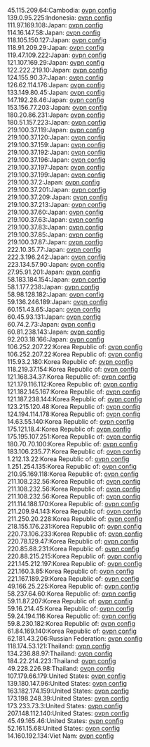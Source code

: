 45.115.209.64:Cambodia: [ovpn config](vpn/45_115_209_64.ovpn)  
139.0.95.225:Indonesia: [ovpn config](vpn/139_0_95_225.ovpn)  
111.97.169.108:Japan: [ovpn config](vpn/111_97_169_108.ovpn)  
114.16.147.58:Japan: [ovpn config](vpn/114_16_147_58.ovpn)  
118.105.150.127:Japan: [ovpn config](vpn/118_105_150_127.ovpn)  
118.91.209.29:Japan: [ovpn config](vpn/118_91_209_29.ovpn)  
119.47.109.222:Japan: [ovpn config](vpn/119_47_109_222.ovpn)  
121.107.169.29:Japan: [ovpn config](vpn/121_107_169_29.ovpn)  
122.222.219.10:Japan: [ovpn config](vpn/122_222_219_10.ovpn)  
124.155.90.37:Japan: [ovpn config](vpn/124_155_90_37.ovpn)  
126.62.114.176:Japan: [ovpn config](vpn/126_62_114_176.ovpn)  
133.149.80.45:Japan: [ovpn config](vpn/133_149_80_45.ovpn)  
147.192.28.46:Japan: [ovpn config](vpn/147_192_28_46.ovpn)  
153.156.77.203:Japan: [ovpn config](vpn/153_156_77_203.ovpn)  
180.20.86.231:Japan: [ovpn config](vpn/180_20_86_231.ovpn)  
180.51.157.223:Japan: [ovpn config](vpn/180_51_157_223.ovpn)  
219.100.37.119:Japan: [ovpn config](vpn/219_100_37_119.ovpn)  
219.100.37.120:Japan: [ovpn config](vpn/219_100_37_120.ovpn)  
219.100.37.159:Japan: [ovpn config](vpn/219_100_37_159.ovpn)  
219.100.37.192:Japan: [ovpn config](vpn/219_100_37_192.ovpn)  
219.100.37.196:Japan: [ovpn config](vpn/219_100_37_196.ovpn)  
219.100.37.197:Japan: [ovpn config](vpn/219_100_37_197.ovpn)  
219.100.37.199:Japan: [ovpn config](vpn/219_100_37_199.ovpn)  
219.100.37.2:Japan: [ovpn config](vpn/219_100_37_2.ovpn)  
219.100.37.201:Japan: [ovpn config](vpn/219_100_37_201.ovpn)  
219.100.37.209:Japan: [ovpn config](vpn/219_100_37_209.ovpn)  
219.100.37.213:Japan: [ovpn config](vpn/219_100_37_213.ovpn)  
219.100.37.60:Japan: [ovpn config](vpn/219_100_37_60.ovpn)  
219.100.37.63:Japan: [ovpn config](vpn/219_100_37_63.ovpn)  
219.100.37.83:Japan: [ovpn config](vpn/219_100_37_83.ovpn)  
219.100.37.85:Japan: [ovpn config](vpn/219_100_37_85.ovpn)  
219.100.37.87:Japan: [ovpn config](vpn/219_100_37_87.ovpn)  
222.10.35.77:Japan: [ovpn config](vpn/222_10_35_77.ovpn)  
222.3.196.242:Japan: [ovpn config](vpn/222_3_196_242.ovpn)  
223.134.57.90:Japan: [ovpn config](vpn/223_134_57_90.ovpn)  
27.95.91.201:Japan: [ovpn config](vpn/27_95_91_201.ovpn)  
58.183.184.154:Japan: [ovpn config](vpn/58_183_184_154.ovpn)  
58.1.177.238:Japan: [ovpn config](vpn/58_1_177_238.ovpn)  
58.98.128.182:Japan: [ovpn config](vpn/58_98_128_182.ovpn)  
59.136.246.189:Japan: [ovpn config](vpn/59_136_246_189.ovpn)  
60.151.43.65:Japan: [ovpn config](vpn/60_151_43_65.ovpn)  
60.45.93.131:Japan: [ovpn config](vpn/60_45_93_131.ovpn)  
60.74.2.73:Japan: [ovpn config](vpn/60_74_2_73.ovpn)  
60.81.238.143:Japan: [ovpn config](vpn/60_81_238_143.ovpn)  
92.203.18.166:Japan: [ovpn config](vpn/92_203_18_166.ovpn)  
106.252.207.22:Korea Republic of: [ovpn config](vpn/106_252_207_22.ovpn)  
106.252.207.22:Korea Republic of: [ovpn config](vpn/106_252_207_22.ovpn)  
115.93.2.180:Korea Republic of: [ovpn config](vpn/115_93_2_180.ovpn)  
118.219.37.154:Korea Republic of: [ovpn config](vpn/118_219_37_154.ovpn)  
121.168.34.37:Korea Republic of: [ovpn config](vpn/121_168_34_37.ovpn)  
121.179.116.112:Korea Republic of: [ovpn config](vpn/121_179_116_112.ovpn)  
121.182.145.167:Korea Republic of: [ovpn config](vpn/121_182_145_167.ovpn)  
121.187.238.144:Korea Republic of: [ovpn config](vpn/121_187_238_144.ovpn)  
123.215.120.48:Korea Republic of: [ovpn config](vpn/123_215_120_48.ovpn)  
124.194.114.178:Korea Republic of: [ovpn config](vpn/124_194_114_178.ovpn)  
14.63.55.140:Korea Republic of: [ovpn config](vpn/14_63_55_140.ovpn)  
175.121.18.4:Korea Republic of: [ovpn config](vpn/175_121_18_4.ovpn)  
175.195.107.251:Korea Republic of: [ovpn config](vpn/175_195_107_251.ovpn)  
180.70.70.100:Korea Republic of: [ovpn config](vpn/180_70_70_100.ovpn)  
183.106.235.77:Korea Republic of: [ovpn config](vpn/183_106_235_77.ovpn)  
1.212.13.22:Korea Republic of: [ovpn config](vpn/1_212_13_22.ovpn)  
1.251.254.135:Korea Republic of: [ovpn config](vpn/1_251_254_135.ovpn)  
210.95.169.118:Korea Republic of: [ovpn config](vpn/210_95_169_118.ovpn)  
211.108.232.56:Korea Republic of: [ovpn config](vpn/211_108_232_56.ovpn)  
211.108.232.56:Korea Republic of: [ovpn config](vpn/211_108_232_56.ovpn)  
211.108.232.56:Korea Republic of: [ovpn config](vpn/211_108_232_56.ovpn)  
211.114.188.170:Korea Republic of: [ovpn config](vpn/211_114_188_170.ovpn)  
211.209.94.143:Korea Republic of: [ovpn config](vpn/211_209_94_143.ovpn)  
211.250.20.228:Korea Republic of: [ovpn config](vpn/211_250_20_228.ovpn)  
218.155.176.231:Korea Republic of: [ovpn config](vpn/218_155_176_231.ovpn)  
220.73.106.233:Korea Republic of: [ovpn config](vpn/220_73_106_233.ovpn)  
220.78.129.47:Korea Republic of: [ovpn config](vpn/220_78_129_47.ovpn)  
220.85.88.231:Korea Republic of: [ovpn config](vpn/220_85_88_231.ovpn)  
220.88.215.215:Korea Republic of: [ovpn config](vpn/220_88_215_215.ovpn)  
221.145.212.197:Korea Republic of: [ovpn config](vpn/221_145_212_197.ovpn)  
221.160.3.85:Korea Republic of: [ovpn config](vpn/221_160_3_85.ovpn)  
221.167.189.29:Korea Republic of: [ovpn config](vpn/221_167_189_29.ovpn)  
49.166.25.225:Korea Republic of: [ovpn config](vpn/49_166_25_225.ovpn)  
58.237.64.60:Korea Republic of: [ovpn config](vpn/58_237_64_60.ovpn)  
59.11.87.207:Korea Republic of: [ovpn config](vpn/59_11_87_207.ovpn)  
59.16.214.45:Korea Republic of: [ovpn config](vpn/59_16_214_45.ovpn)  
59.24.194.116:Korea Republic of: [ovpn config](vpn/59_24_194_116.ovpn)  
59.8.230.182:Korea Republic of: [ovpn config](vpn/59_8_230_182.ovpn)  
61.84.169.140:Korea Republic of: [ovpn config](vpn/61_84_169_140.ovpn)  
62.181.43.206:Russian Federation: [ovpn config](vpn/62_181_43_206.ovpn)  
118.174.53.121:Thailand: [ovpn config](vpn/118_174_53_121.ovpn)  
134.236.88.97:Thailand: [ovpn config](vpn/134_236_88_97.ovpn)  
184.22.214.223:Thailand: [ovpn config](vpn/184_22_214_223.ovpn)  
49.228.226.98:Thailand: [ovpn config](vpn/49_228_226_98.ovpn)  
107.179.66.179:United States: [ovpn config](vpn/107_179_66_179.ovpn)  
139.180.147.96:United States: [ovpn config](vpn/139_180_147_96.ovpn)  
163.182.174.159:United States: [ovpn config](vpn/163_182_174_159.ovpn)  
173.198.248.39:United States: [ovpn config](vpn/173_198_248_39.ovpn)  
173.233.73.3:United States: [ovpn config](vpn/173_233_73_3.ovpn)  
207.148.112.140:United States: [ovpn config](vpn/207_148_112_140.ovpn)  
45.49.165.46:United States: [ovpn config](vpn/45_49_165_46.ovpn)  
52.161.15.68:United States: [ovpn config](vpn/52_161_15_68.ovpn)  
14.160.192.134:Viet Nam: [ovpn config](vpn/14_160_192_134.ovpn)  
